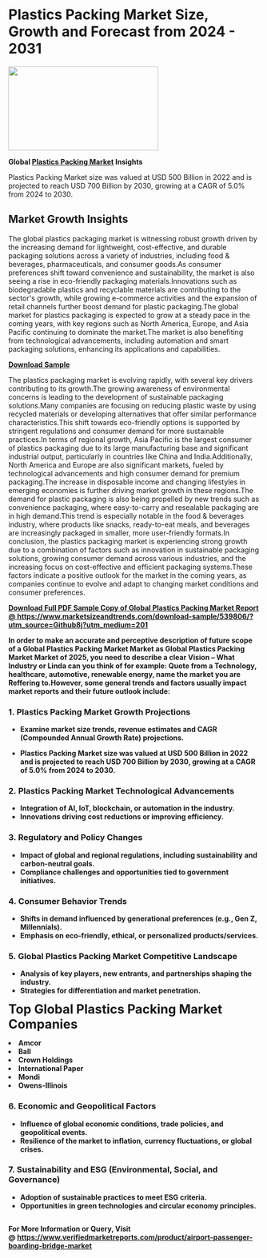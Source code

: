 <H1>Plastics Packing Market Size, Growth and Forecast from 2024 - 2031</H1><img class="aligncenter size-medium wp-image-584254" src="https://thirdeyenews.in/wp-content/uploads/2024/09/Global-Market-Research-300x168.jpeg" alt="" width="300" height="168" /><p><strong>Global&nbsp;<a href="https://www.marketsizeandtrends.com/download-sample/539806/?utm_source=Github8j?utm_medium=201">Plastics Packing Market</a> Insights</strong></p><p>Plastics Packing Market size was valued at USD 500 Billion in 2022 and is projected to reach USD 700 Billion by 2030, growing at a CAGR of 5.0% from 2024 to 2030.</p><p><h2>Market Growth Insights</h2> <p>The global plastics packaging market is witnessing robust growth driven by the increasing demand for lightweight, cost-effective, and durable packaging solutions across a variety of industries, including food & beverages, pharmaceuticals, and consumer goods.As consumer preferences shift toward convenience and sustainability, the market is also seeing a rise in eco-friendly packaging materials.Innovations such as biodegradable plastics and recyclable materials are contributing to the sector's growth, while growing e-commerce activities and the expansion of retail channels further boost demand for plastic packaging.The global market for plastics packaging is expected to grow at a steady pace in the coming years, with key regions such as North America, Europe, and Asia Pacific continuing to dominate the market.The market is also benefiting from technological advancements, including automation and smart packaging solutions, enhancing its applications and capabilities.</p> <p><strong><a href="#">Download Sample</a></strong></p> <p>The plastics packaging market is evolving rapidly, with several key drivers contributing to its growth.The growing awareness of environmental concerns is leading to the development of sustainable packaging solutions.Many companies are focusing on reducing plastic waste by using recycled materials or developing alternatives that offer similar performance characteristics.This shift towards eco-friendly options is supported by stringent regulations and consumer demand for more sustainable practices.In terms of regional growth, Asia Pacific is the largest consumer of plastics packaging due to its large manufacturing base and significant industrial output, particularly in countries like China and India.Additionally, North America and Europe are also significant markets, fueled by technological advancements and high consumer demand for premium packaging.The increase in disposable income and changing lifestyles in emerging economies is further driving market growth in these regions.The demand for plastic packaging is also being propelled by new trends such as convenience packaging, where easy-to-carry and resealable packaging are in high demand.This trend is especially notable in the food & beverages industry, where products like snacks, ready-to-eat meals, and beverages are increasingly packaged in smaller, more user-friendly formats.In conclusion, the plastics packaging market is experiencing strong growth due to a combination of factors such as innovation in sustainable packaging solutions, growing consumer demand across various industries, and the increasing focus on cost-effective and efficient packaging systems.These factors indicate a positive outlook for the market in the coming years, as companies continue to evolve and adapt to changing market conditions and consumer preferences.</p> <p><strong><a href="#"></p><p><span class=""><strong>Download Full PDF Sample Copy of Global Plastics Packing Market Report</strong> @ <a href="https://www.marketsizeandtrends.com/download-sample/539806/?utm_source=Github8j?utm_medium=201" target="_blank">https://www.marketsizeandtrends.com/download-sample/539806/?utm_source=Github8j?utm_medium=201</a></span></p><p>In order to make an accurate and perceptive description of future scope of a Global&nbsp;Plastics Packing Market Market as Global&nbsp;Plastics Packing Market Market of 2025, you need to describe a clear Vision &ndash; What Industry or Linda can you think of for example: Quote from a Technology, healthcare, automotive, renewable energy, name the market you are Reffering to.However, some general trends and factors usually impact market reports and their future outlook include:</p><h3>1.&nbsp;<strong>Plastics Packing Market Growth Projections</strong></h3><ul><li>Examine market size trends, revenue estimates and CAGR (Compounded Annual Growth Rate) projections.</li><li><p>Plastics Packing Market size was valued at USD 500 Billion in 2022 and is projected to reach USD 700 Billion by 2030, growing at a CAGR of 5.0% from 2024 to 2030.</p></li></ul><h3>2.&nbsp;<strong>Plastics Packing Market Technological Advancements</strong></h3><ul><li>Integration of AI, IoT, blockchain, or automation in the industry.</li><li>Innovations driving cost reductions or improving efficiency.</li></ul><h3>3.&nbsp;<strong>Regulatory and Policy Changes</strong></h3><ul><li>Impact of global and regional regulations, including sustainability and carbon-neutral goals.</li><li>Compliance challenges and opportunities tied to government initiatives.</li></ul><h3>4.&nbsp;<strong>Consumer Behavior Trends</strong></h3><ul><li>Shifts in demand influenced by generational preferences (e.g., Gen Z, Millennials).</li><li>Emphasis on eco-friendly, ethical, or personalized products/services.</li></ul><h3>5.&nbsp;<strong>Global Plastics Packing Market Competitive Landscape</strong></h3><ul><li>Analysis of key players, new entrants, and partnerships shaping the industry.</li><li>Strategies for differentiation and market penetration.</li></ul><p data-pm-slice="1 1 []"><span style="color: inherit; font-family: inherit; font-size: 25px;">Top Global Plastics Packing Market Companies</span></p><div class="" data-test-id=""><p><li>Amcor</li><li> Ball</li><li> Crown Holdings</li><li> International Paper</li><li> Mondi</li><li> Owens-Illinois</li></p></div><h3>6.&nbsp;<strong>Economic and Geopolitical Factors</strong></h3><ul><li>Influence of global economic conditions, trade policies, and geopolitical events.</li><li>Resilience of the market to inflation, currency fluctuations, or global crises.</li></ul><h3>7.&nbsp;<strong>Sustainability and ESG (Environmental, Social, and Governance)</strong></h3><ul><li>Adoption of sustainable practices to meet ESG criteria.</li><li>Opportunities in green technologies and circular economy principles.</li></ul><h2><strong style="font-size: 14px;">For More Information or Query, Visit @&nbsp;</strong><a style="background-color: #ffffff; font-size: 14px;" href="https://www.marketsizeandtrends.com/report/plastics-packing-market/" target="_blank">https://www.verifiedmarketreports.com/product/airport-passenger-boarding-bridge-market</a></h2>